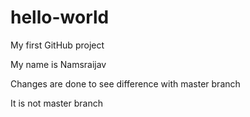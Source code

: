 # hello-world
My first GitHub project

My name is Namsraijav

Changes are done to see difference with master branch

It is not master branch



